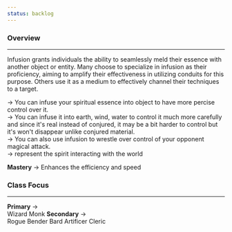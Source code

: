 ```yaml
---
status: backlog
---
```

### Overview  
---  
Infusion grants individuals the ability to seamlessly meld their essence with another object or entity. Many choose to specialize in infusion as their proficiency, aiming to amplify their effectiveness in utilizing conduits for this purpose. Others use it as a medium to effectively channel their techniques to a target.  
  
-> You can infuse your spiritual essence into object to have more percise control over it.  
-> You can infuse it into earth, wind, water to control it much more carefully and since it's real instead of conjured, it may be a bit harder to control but it's won't disappear unlike conjured material.  
-> You can also use infusion to wrestle over control of your opponent magical attack.  
-> represent the spirit interacting with the world  
  
**Mastery** -> Enhances the efficiency and speed  
  
### Class Focus  
---  
**Primary** ->  
	Wizard
	Monk
**Secondary** ->  
	Rogue
	Bender
	Bard
	Artificer
	Cleric